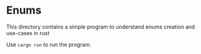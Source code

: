# Enums

This directory contains a simple program to understand enums creation and use-cases in rust

Use `cargo run` to run the program.